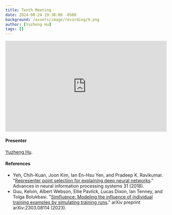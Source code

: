 ```yaml
---
title: Tenth Meeting
date: 2024-08-24 19:30:00 -0500
background: /assets/image/recording/9.png
author: [Yuzheng Hu]
tags: []
---
```


<style>
.video-container {
  position: relative;
  padding-bottom: 56.25%; /* 16:9 aspect ratio */
  height: 0;
  overflow: hidden;
  max-width: 100%;
  background: #000;
}

.video-container iframe {
  position: absolute;
  top: 0;
  left: 0;
  width: 100%;
  height: 100%;
  border: 0;
}
</style>

<div class="video-container">
  <iframe width="560" height="315" src="https://www.youtube.com/embed/yjMG0X3G_VQ" frameborder="0" allow="accelerometer; autoplay; clipboard-write; encrypted-media; gyroscope; picture-in-picture" allowfullscreen></iframe>
</div>

#### Presenter

[Yuzheng Hu](https://scholar.google.com/citations?user=cVVimVcAAAAJ&hl=en).

#### References

- Yeh, Chih-Kuan, Joon Kim, Ian En-Hsu Yen, and Pradeep K. Ravikumar. "[Representer point selection for explaining deep neural networks](https://proceedings.neurips.cc/paper_files/paper/2018/file/8a7129b8f3edd95b7d969dfc2c8e9d9d-Paper.pdf)." Advances in neural information processing systems 31 (2018).
- Guu, Kelvin, Albert Webson, Ellie Pavlick, Lucas Dixon, Ian Tenney, and Tolga Bolukbasi. "[Simfluence: Modeling the influence of individual training examples by simulating training runs](https://arxiv.org/abs/2303.08114)." arXiv preprint arXiv:2303.08114 (2023).
